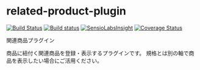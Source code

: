 # related-product-plugin

[![Build Status](https://travis-ci.org/eccubevn/related-product-plugin.svg?branch=related-renew)](https://travis-ci.org/eccubevn/related-product-plugin)
[![Build status](https://ci.appveyor.com/api/projects/status/pwl6k02to4v2x681/branch/related-renew?svg=true)](https://ci.appveyor.com/project/lammn/related-product-plugin/branch/related-renew)
[![SensioLabsInsight](https://insight.sensiolabs.com/projects/be29750e-bf10-4bc5-9ab3-9d000c005208/mini.png)](https://insight.sensiolabs.com/projects/be29750e-bf10-4bc5-9ab3-9d000c005208)
[![Coverage Status](https://coveralls.io/repos/github/eccubevn/maker-plugin/badge.svg?branch=maker-renew)](https://coveralls.io/github/eccubevn/maker-plugin?branch=maker-renew)

関連商品プラグイン

商品に紐付く関連商品を登録・表示するプラグインです。
規格とは別の軸で商品を表示したい場合にご活用ください。
